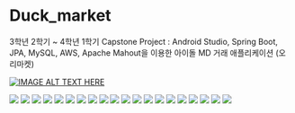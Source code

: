 # Duck_market
3학년 2학기 ~ 4학년 1학기 Capstone Project : Android Studio, Spring Boot, JPA, MySQL, AWS, Apache Mahout을 이용한 아이돌 MD 거래 애플리케이션 (오리마켓)

[![IMAGE ALT TEXT HERE](https://img.youtube.com/vi/Q1Cr_VBM8bA/0.jpg)](https://www.youtube.com/watch?v=Q1Cr_VBM8bA)

<img src="https://user-images.githubusercontent.com/47898473/104320222-687b6400-5525-11eb-8a3a-1bdf8dfadd47.PNG">
<img src="https://user-images.githubusercontent.com/47898473/104320224-6913fa80-5525-11eb-8df5-47ec7f8f5cad.PNG">
<img src="https://user-images.githubusercontent.com/47898473/104320227-6913fa80-5525-11eb-9ace-d04607a7d365.PNG">
<img src="https://user-images.githubusercontent.com/47898473/104320229-69ac9100-5525-11eb-987c-79fb5dddfee9.PNG">
<img src="https://user-images.githubusercontent.com/47898473/104320232-6a452780-5525-11eb-8f03-94590b0860ff.PNG">
<img src="https://user-images.githubusercontent.com/47898473/104320234-6a452780-5525-11eb-9461-4d5cef33e7ab.PNG">
<img src="https://user-images.githubusercontent.com/47898473/104320235-6addbe00-5525-11eb-9324-4aa7ba7ac6d7.PNG">
<img src="https://user-images.githubusercontent.com/47898473/104320238-6addbe00-5525-11eb-8dfc-8fd0bc7fa4b8.PNG">
<img src="https://user-images.githubusercontent.com/47898473/104320241-6b765480-5525-11eb-8fa9-5d509b055892.PNG">
<img src="https://user-images.githubusercontent.com/47898473/104320242-6c0eeb00-5525-11eb-8dd3-bf6e7b4b8eb0.PNG">
<img src="(https://user-images.githubusercontent.com/47898473/104320245-6c0eeb00-5525-11eb-9ce7-f2eebfe7811b.PNG">
<img src="https://user-images.githubusercontent.com/47898473/104320247-6ca78180-5525-11eb-97d7-934f34b6c508.PNG">
<img src="https://user-images.githubusercontent.com/47898473/104320248-6ca78180-5525-11eb-8360-6af8d92179ff.PNG">
<img src="https://user-images.githubusercontent.com/47898473/104320249-6d401800-5525-11eb-946a-a005a223da9a.PNG">
<img src="https://user-images.githubusercontent.com/47898473/104320251-6d401800-5525-11eb-99e7-04ee9fa64214.PNG">
<img src="https://user-images.githubusercontent.com/47898473/104320253-6dd8ae80-5525-11eb-87d0-e2ca6c89bf2d.PNG">
<img src="https://user-images.githubusercontent.com/47898473/104320258-6dd8ae80-5525-11eb-8661-38bcddcd0aca.PNG">
<img src="https://user-images.githubusercontent.com/47898473/104320261-6e714500-5525-11eb-8161-ab0db35dbd66.PNG">
<img src="https://user-images.githubusercontent.com/47898473/104320264-6f09db80-5525-11eb-9fcb-2da80fbd120b.PNG">
<img src="https://user-images.githubusercontent.com/47898473/104320265-6f09db80-5525-11eb-9f29-93d01c929464.PNG">
